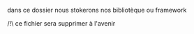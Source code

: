 dans ce dossier nous stokerons nos bibliotèque ou framework

/!\ ce fichier sera supprimer à l'avenir

